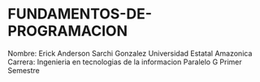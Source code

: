 # FUNDAMENTOS-DE-PROGRAMACION
Nombre: Erick Anderson Sarchi Gonzalez
Universidad Estatal Amazonica 
Carrera: Ingenieria en tecnologias de la informacion 
Paralelo G Primer Semestre 
